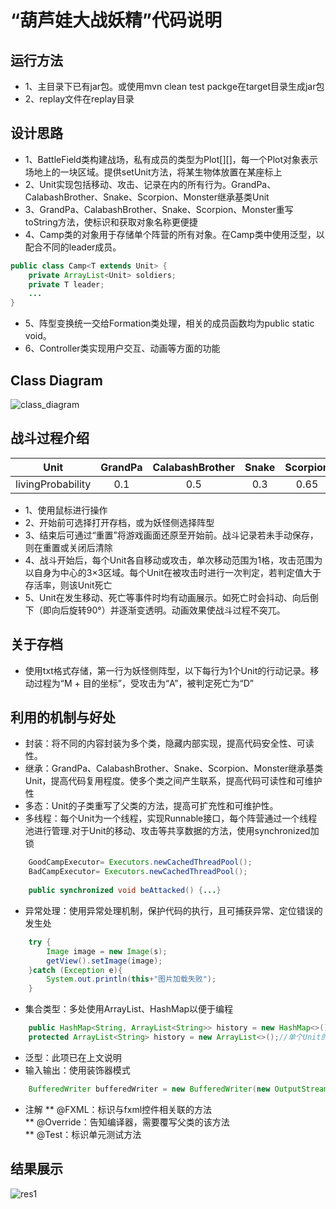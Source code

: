 # “葫芦娃大战妖精”代码说明

## 运行方法
* 1、主目录下已有jar包。或使用mvn clean test packge在target目录生成jar包
* 2、replay文件在replay目录

## 设计思路
* 1、BattleField类构建战场，私有成员的类型为Plot[][]，每一个Plot对象表示场地上的一块区域。提供setUnit方法，将某生物体放置在某座标上<br>
* 2、Unit实现包括移动、攻击、记录在内的所有行为。GrandPa、CalabashBrother、Snake、Scorpion、Monster继承基类Unit<br>
* 3、GrandPa、CalabashBrother、Snake、Scorpion、Monster重写toString方法，使标识和获取对象名称更便捷<br>
* 4、Camp类的对象用于存储单个阵营的所有对象。在Camp类中使用泛型，以配合不同的leader成员。
```Java
public class Camp<T extends Unit> {
	private ArrayList<Unit> soldiers;
	private T leader;
	...
}
```
* 5、阵型变换统一交给Formation类处理，相关的成员函数均为public static void。<br>
* 6、Controller类实现用户交互、动画等方面的功能

## Class Diagram
![class_diagram](https://github.com/XYm1998/java-2019-homeworks/blob/master/4-Types/徐翊萌-161220150/img/Class_Diagram.png)

## 战斗过程介绍

|Unit|GrandPa|CalabashBrother|Snake|Scorpion|Monster|
|:-----:|:-----:|:-----:|:-----:|:-----:|:-----:|
|livingProbability|0.1|0.5|0.3|0.65|0.65|
* 1、使用鼠标进行操作<br>
* 2、开始前可选择打开存档，或为妖怪侧选择阵型<br>
* 3、结束后可通过“重置”将游戏画面还原至开始前。战斗记录若未手动保存，则在重置或关闭后清除<br>
* 4、战斗开始后，每个Unit各自移动或攻击，单次移动范围为1格，攻击范围为以自身为中心的3×3区域。每个Unit在被攻击时进行一次判定，若判定值大于存活率，则该Unit死亡<br>
* 5、Unit在发生移动、死亡等事件时均有动画展示。如死亡时会抖动、向后倒下（即向后旋转90°）并逐渐变透明。动画效果使战斗过程不突兀。

## 关于存档
* 使用txt格式存储，第一行为妖怪侧阵型，以下每行为1个Unit的行动记录。移动过程为“M + 目的坐标”，受攻击为“A”，被判定死亡为“D”

## 利用的机制与好处
* 封装：将不同的内容封装为多个类，隐藏内部实现，提高代码安全性、可读性。<br>
* 继承：GrandPa、CalabashBrother、Snake、Scorpion、Monster继承基类Unit，提高代码复用程度。使多个类之间产生联系，提高代码可读性和可维护性<br>
* 多态：Unit的子类重写了父类的方法，提高可扩充性和可维护性。<br>
* 多线程：每个Unit为一个线程，实现Runnable接口，每个阵营通过一个线程池进行管理.对于Unit的移动、攻击等共享数据的方法，使用synchronized加锁
```Java
	GoodCampExecutor= Executors.newCachedThreadPool();
    BadCampExecutor= Executors.newCachedThreadPool();
	
	public synchronized void beAttacked() {...}
```
* 异常处理：使用异常处理机制，保护代码的执行，且可捕获异常、定位错误的发生处
```Java
	try {
        Image image = new Image(s);
        getView().setImage(image);
    }catch (Exception e){
        System.out.println(this+"图片加载失败");
    }
```
* 集合类型：多处使用ArrayList、HashMap以便于编程
```Java
	public HashMap<String, ArrayList<String>> history = new HashMap<>();//全部Unit的历史记录
	protected ArrayList<String> history = new ArrayList<>();//单个Unit的历史记录
```
* 泛型：此项已在上文说明<br>
* 输入输出：使用装饰器模式
```Java
	BufferedWriter bufferedWriter = new BufferedWriter(new OutputStreamWriter(new FileOutputStream(file), "gbk"));//由于存档带有中文，故使用gbk编码
```
* 注解
** @FXML：标识与fxml控件相关联的方法<br>
** @Override：告知编译器，需要覆写父类的该方法<br>
** @Test：标识单元测试方法

## 结果展示
![res1](https://github.com/XYm1998/java-2019-homeworks/blob/master/3-OOPAdvanced/徐翊萌-161220150/img/res1.png)